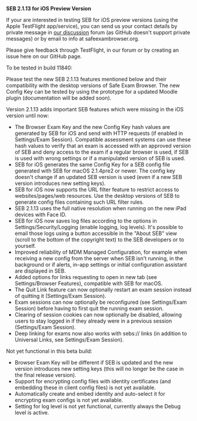 **SEB 2.1.13 for iOS Preview Version**

If your are interested in testing SEB for iOS preview versions (using the Apple TestFlight app/service), you can send us your contact details by private message in [our discussion](https://sourceforge.net/p/seb/discussion/seb-ios/thread/e7e542a5/?limit=25#feaa/752c) forum (as GitHub doesn't support private messages) or by email to info at safeexambrowser.org.

Please give feedback through TestFlight, in our forum or by creating an issue here on our GitHub page. 

To be tested in build 11840:

Please test the new SEB 2.1.13 features mentioned below and their compatibility with the desktop versions of Safe Exam Browser. The new Config Key can be tested by using the prototype for a updated Moodle plugin (documentation will be added soon).

Version 2.1.13 adds important SEB features which were missing in the iOS version until now:
- The Browser Exam Key and the new Config Key hash values are generated by SEB for iOS and send with HTTP requests (if enabled in Settings/Exam Session). Compatible assessment systems can use these hash values to verify that an exam is accessed with an approved version of SEB and deny access to the exam if a regular browser is used, if SEB is used with wrong settings or if a manipulated version of SEB is used.
- SEB for iOS generates the same Config Key for a SEB config file generated with SEB for macOS 2.1.4pre2 or newer. The config key doesn't change if an updated SEB version is used (even if a new SEB version introduces new setting keys).
- SEB for iOS now supports the URL filter feature to restrict access to websites/pages/web resources. Use the desktop versions of SEB to generate config files containing such URL filter rules.
- SEB 2.1.13 uses the full native resolution when running on the new iPad devices with Face ID.
- SEB for iOS now saves log files according to the options in Settings/Security/Logging (enable logging, log levels). It's possible to email those logs using a button accessible in the "About SEB" view (scroll to the bottom of the copyright text) to the SEB developers or to yourself.
- Improved reliability of MDM Managed Configuration, for example when receiving a new config from the server when SEB isn't running, in the background or if alerts, in-app settings or initial configuration assistant are displayed in SEB.
- Added options for links requesting to open in new tab (see Settings/Browser Features), compatible with SEB for macOS.
- The Quit Link feature can now optionally restart an exam session instead of quitting it (Settings/Exam Session).
- Exam sessions can now optionally be reconfigured (see Settings/Exam Session) before having to first quit the running exam session.
- Clearing of session cookies can now optionally be disabled, allowing users to stay logged in if they already were in a previous session (Settings/Exam Session).
- Deep linking for exams now also works with sebs:// links (in addition to Universal Links, see Settings/Exam Session).

Not yet functional in this beta build:
- Browser Exam Key will be different if SEB is updated and the new version introduces new setting keys (this will no longer be the case in the final release version).
- Support for encrypting config files with identity certificates (and embedding these in client config files) is not yet available.
- Automatically create and embed identity and auto-select it for encrypting exam configs is not yet available.
- Setting for log level is not yet functional, currently always the Debug level is active.